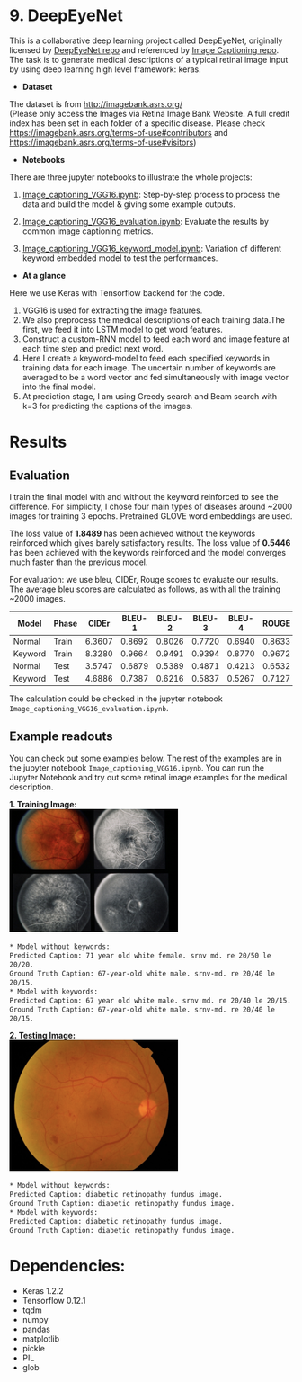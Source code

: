 <div id="part_9"></div>

# 9. DeepEyeNet

This is a collaborative deep learning project called DeepEyeNet, originally licensed by [DeepEyeNet repo](https://github.com/huckiyang/DeepEyeNet) and referenced by [Image Captioning repo](https://github.com/yashk2810/Image-Captioning). The task is to generate medical descriptions of a typical retinal image input by using deep learning high level framework: keras. 

* **Dataset**

The dataset is from http://imagebank.asrs.org/ <br>
(Please only access the Images via Retina Image Bank Website. A full credit index has been set in each folder of a specific disease. Please check https://imagebank.asrs.org/terms-of-use#contributors and https://imagebank.asrs.org/terms-of-use#visitors)

* **Notebooks**

There are three jupyter notebooks to illustrate the whole projects:

1. [Image_captioning_VGG16.ipynb](https://github.com/waynewu6250/ML_DL_Projects/blob/master/9.DeepEyeNet/Image_captioning_VGG16.ipynb):
Step-by-step process to process the data and build the model & giving some example outputs.

2. [Image_captioning_VGG16_evaluation.ipynb](https://github.com/waynewu6250/ML_DL_Projects/blob/master/9.DeepEyeNet/Image_captioning_VGG_evaluation.ipynb):
Evaluate the results by common image captioning metrics.

3. [Image_captioning_VGG16_keyword_model.ipynb](https://github.com/waynewu6250/ML_DL_Projects/blob/master/9.DeepEyeNet/Image_captioning_VGG16_keyword_model.ipynb):
Variation of different keyword embedded model to test the performances.


* **At a glance**

Here we use Keras with Tensorflow backend for the code. 
1. VGG16 is used for extracting the image features. 
2. We also preprocess the medical descriptions of each training data.The first, we feed it into LSTM model to get word features. 
3. Construct a custom-RNN model to feed each word and image feature at each time step and predict next word.
4. Here I create a keyword-model to feed each specified keywords in training data for each image. The uncertain number of keywords are averaged to be a word vector and fed simultaneously with image vector into the final model.
5. At prediction stage, I am using Greedy search and Beam search with k=3 for predicting the captions of the images.


# Results
## Evaluation
I train the final model with and without the keyword reinforced to see the difference. For simplicity, I chose four main types of diseases around ~2000 images for training 3 epochs. Pretrained GLOVE word embeddings are used.

The loss value of **1.8489** has been achieved without the keywords reinforced which gives barely satisfactory results.
The loss value of **0.5446** has been achieved with the keywords reinforced and the model converges much faster than the previous model.

For evaluation: we use bleu, CIDEr, Rouge scores to evaluate our results.
The average bleu scores are calculated as follows, as with all the training ~2000 images.

|  Model  | Phase | CIDEr  | BLEU-1 | BLEU-2 | BLEU-3 | BLEU-4 | ROUGE  |
| ------- | ----- | ------ | ------ | ------ | ------ | ------ | ------ |
| Normal  | Train | 6.3607 | 0.8692 | 0.8026 | 0.7720 | 0.6940 | 0.8633 |
| Keyword | Train | 8.3280 | 0.9664 | 0.9491 | 0.9394 | 0.8770 | 0.9672 | 
| Normal  | Test  | 3.5747 | 0.6879 | 0.5389 | 0.4871 | 0.4213 | 0.6532 |
| Keyword | Test  | 4.6886 | 0.7387 | 0.6216 | 0.5837 | 0.5267 | 0.7127 |

The calculation could be checked in the jupyter notebook `Image_captioning_VGG16_evaluation.ipynb`.

## Example readouts

You can check out some examples below. The rest of the examples are in the jupyter notebook `Image_captioning_VGG16.ipynb`. You can run the Jupyter Notebook and try out some retinal image examples for the medical description.

**1. Training Image:**<br>
<img src="train_img.png" width="300"><br>
```
* Model without keywords:
Predicted Caption: 71 year old white female. srnv md. re 20/50 le 20/20.
Ground Truth Caption: 67-year-old white male. srnv-md. re 20/40 le 20/15.
* Model with keywords:
Predicted Caption: 67 year old white male. srnv md. re 20/40 le 20/15.
Ground Truth Caption: 67-year-old white male. srnv-md. re 20/40 le 20/15.
```

**2. Testing Image:**<br>
<img src="test_img.png" width="300"><br>
```
* Model without keywords:
Predicted Caption: diabetic retinopathy fundus image.
Ground Truth Caption: diabetic retinopathy fundus image.
* Model with keywords:
Predicted Caption: diabetic retinopathy fundus image.
Ground Truth Caption: diabetic retinopathy fundus image.
```

# Dependencies:
* Keras 1.2.2
* Tensorflow 0.12.1
* tqdm
* numpy
* pandas
* matplotlib
* pickle
* PIL
* glob



